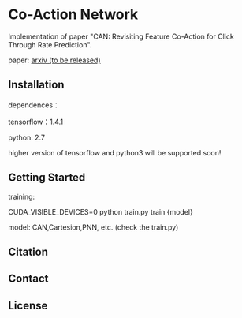 # Co-Action Network

Implementation of paper "CAN: Revisiting Feature Co-Action for Click Through Rate Prediction".

paper: [arxiv (to be released)]()

## Installation
dependences：

tensorflow：1.4.1

python: 2.7

higher version of tensorflow and python3 will be supported soon!

## Getting Started
training:

CUDA_VISIBLE_DEVICES=0  python  train.py train {model}

model: CAN,Cartesion,PNN, etc. (check the train.py)

## Citation
## Contact
## License

